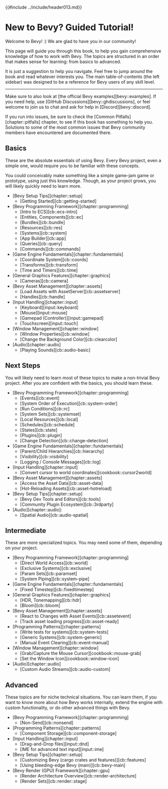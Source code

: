 {{#include ../include/header013.md}}

# New to Bevy? Guided Tutorial!

Welcome to Bevy! :) We are glad to have you in our community!

This page will guide you through this book, to help you gain comprehensive
knowledge of how to work with Bevy. The topics are structured in an order
that makes sense for learning: from basics to advanced.

It is just a suggestion to help you navigate. Feel free to jump around the book
and read whatever interests you. The main table-of-contents (the left sidebar)
was designed to be a reference for Bevy users of any skill level.

---

Make sure to also look at [the official Bevy examples][bevy::examples]. If
you need help, use [GitHub Discussions][bevy::ghdiscussions], or feel welcome
to join us to chat and ask for help in [Discord][bevy::discord].

If you run into issues, be sure to check the
[Common Pitfalls][chapter::pitfalls] chapter, to see if this book has something
to help you. Solutions to some of the most common issues that Bevy community
members have encountered are documented there.

## Basics

These are the absolute essentials of using Bevy. Every Bevy project, even a
simple one, would require you to be familiar with these concepts.

You could conceivably make something like a simple game-jam game or prototype,
using just this knowledge. Though, as your project grows, you will likely
quickly need to learn more.

 - [Bevy Setup Tips][chapter::setup]
   - [Getting Started][cb::getting-started]
 - [Bevy Programming Framework][chapter::programming]
   - [Intro to ECS][cb::ecs-intro]
   - [Entities, Components][cb::ec]
   - [Bundles][cb::bundle]
   - [Resources][cb::res]
   - [Systems][cb::system]
   - [App Builder][cb::app]
   - [Queries][cb::query]
   - [Commands][cb::commands]
 - [Game Engine Fundamentals][chapter::fundamentals]
   - [Coordinate System][cb::coords]
   - [Transforms][cb::transform]
   - [Time and Timers][cb::time]
 - [General Graphics Features][chapter::graphics]
   - [Cameras][cb::camera]
 - [Bevy Asset Management][chapter::assets]
   - [Load Assets with AssetServer][cb::assetserver]
   - [Handles][cb::handle]
 - [Input Handling][chapter::input]
   - [Keyboard][input::keyboard]
   - [Mouse][input::mouse]
   - [Gamepad (Controller)][input::gamepad]
   - [Touchscreen][input::touch]
 - [Window Management][chapter::window]
   - [Window Properties][cb::window]
   - [Change the Background Color][cb::clearcolor]
 - [Audio][chapter::audio]
   - [Playing Sounds][cb::audio-basic]

## Next Steps

You will likely need to learn most of these topics to make a non-trivial Bevy
project. After you are confident with the basics, you should learn these.

 - [Bevy Programming Framework][chapter::programming]
   - [Events][cb::event]
   - [System Order of Execution][cb::system-order]
   - [Run Conditions][cb::rc]
   - [System Sets][cb::systemset]
   - [Local Resources][cb::local]
   - [Schedules][cb::schedule]
   - [States][cb::state]
   - [Plugins][cb::plugin]
   - [Change Detection][cb::change-detection]
 - [Game Engine Fundamentals][chapter::fundamentals]
   - [Parent/Child Hierarchies][cb::hierarchy]
   - [Visibility][cb::visibility]
   - [Logging / Console Messages][cb::log]
 - [Input Handling][chapter::input]
   - [Convert cursor to world coordinates][cookbook::cursor2world]
 - [Bevy Asset Management][chapter::assets]
   - [Access the Asset Data][cb::asset-data]
   - [Hot-Reloading Assets][cb::asset-hotreload]
 - [Bevy Setup Tips][chapter::setup]
   - [Bevy Dev Tools and Editors][cb::tools]
   - [Community Plugin Ecosystem][cb::3rdparty]
 - [Audio][chapter::audio]:
   - [Spatial Audio][cb::audio-spatial]

## Intermediate

These are more specialized topics. You may need some of them, depending on your
project.

 - [Bevy Programming Framework][chapter::programming]
   - [Direct World Access][cb::world]
   - [Exclusive Systems][cb::exclusive]
   - [Param Sets][cb::paramset]
   - [System Piping][cb::system-pipe]
 - [Game Engine Fundamentals][chapter::fundamentals]
   - [Fixed Timestep][cb::fixedtimestep]
 - [General Graphics Features][chapter::graphics]
   - [HDR, Tonemapping][cb::hdr]
   - [Bloom][cb::bloom]
 - [Bevy Asset Management][chapter::assets]
   - [React to Changes with Asset Events][cb::assetevent]
   - [Track asset loading progress][cb::asset-ready]
 - [Programming Patterns][chapter::patterns]
   - [Write tests for systems][cb::system-tests]
   - [Generic Systems][cb::system-generic]
   - [Manual Event Clearing][cb::event-manual]
 - [Window Management][chapter::window]
   - [Grab/Capture the Mouse Cursor][cookbook::mouse-grab]
   - [Set the Window Icon][cookbook::window-icon]
 - [Audio][chapter::audio]
   - [Custom Audio Streams][cb::audio-custom]

## Advanced

These topics are for niche technical situations. You can learn them, if you want
to know more about how Bevy works internally, extend the engine with custom
functionality, or do other advanced things with Bevy.

 - [Bevy Programming Framework][chapter::programming]
   - [Non-Send][cb::nonsend]
 - [Programming Patterns][chapter::patterns]
   - [Component Storage][cb::component-storage]
 - [Input Handling][chapter::input]
   - [Drag-and-Drop files][input::dnd]
   - [IME for advanced text input][input::ime]
 - [Bevy Setup Tips][chapter::setup]
   - [Customizing Bevy (cargo crates and features)][cb::features]
   - [Using bleeding-edge Bevy (main)][cb::bevy-main]
 - [Bevy Render (GPU) Framework][chapter::gpu]
   - [Render Architecture Overview][cb::render-architecture]
   - [Render Sets][cb::render::stage]
